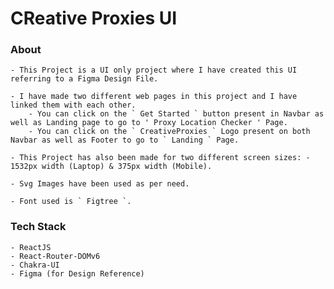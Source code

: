 # CReative Proxies UI

### About
    - This Project is a UI only project where I have created this UI referring to a Figma Design File.

    - I have made two different web pages in this project and I have linked them with each other.
        - You can click on the ` Get Started ` button present in Navbar as well as Landing page to go to ' Proxy Location Checker ' Page.
        - You can click on the ` CreativeProxies ` Logo present on both Navbar as well as Footer to go to ` Landing ` Page.
    
    - This Project has also been made for two different screen sizes: - 1532px width (Laptop) & 375px width (Mobile).

    - Svg Images have been used as per need.

    - Font used is ` Figtree `.


### Tech Stack
    - ReactJS
    - React-Router-DOMv6
    - Chakra-UI
    - Figma (for Design Reference)